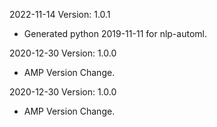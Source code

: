 2022-11-14 Version: 1.0.1
- Generated python 2019-11-11 for nlp-automl.

2020-12-30 Version: 1.0.0
- AMP Version Change.

2020-12-30 Version: 1.0.0
- AMP Version Change.

